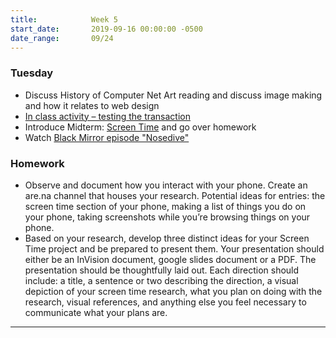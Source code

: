```yaml
---
title:            Week 5
start_date:       2019-09-16 00:00:00 -0500
date_range:       09/24
---
```


### Tuesday

- Discuss History of Computer Net Art reading and discuss image making and how it relates to web design
- [In class activity – testing the transaction](https://paper.dropbox.com/doc/Week-5--AlU7ZyTUdLSWzgEsRYHeidsCAQ-LyEvDowrAOhGZjSa7DUXn)
- Introduce Midterm: [Screen Time](../projects/midterm) and go over homework
- Watch [Black Mirror episode "Nosedive"](https://www.netflix.com/watch/80104627?trackId=14277281&tctx=0%2C0%2Ce53286a3-7c6f-4026-86ce-d232c9d02ba9-2771826%2C%2C)

### Homework
- Observe and document how you interact with your phone. Create an are.na channel that houses your research. Potential ideas for entries: the screen time section of your phone, making a list of things you do on your phone, taking screenshots while you&rsquo;re browsing things on your phone.
- Based on your research, develop three distinct ideas for your Screen Time project and be prepared to present them. Your presentation should either be an InVision document, google slides document or a PDF. The presentation should be thoughtfully laid out. Each direction should include: a title, a sentence or two describing the direction, a visual depiction of your screen time research, what you plan on doing with the research, visual references, and anything else you feel necessary to communicate what your plans are.

---
